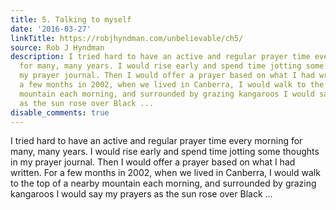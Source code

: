 ```yaml
---
title: 5. Talking to myself
date: '2016-03-27'
linkTitle: https://robjhyndman.com/unbelievable/ch5/
source: Rob J Hyndman
description: I tried hard to have an active and regular prayer time every morning
  for many, many years. I would rise early and spend time jotting some thoughts in
  my prayer journal. Then I would offer a prayer based on what I had written. For
  a few months in 2002, when we lived in Canberra, I would walk to the top of a nearby
  mountain each morning, and surrounded by grazing kangaroos I would say my prayers
  as the sun rose over Black ...
disable_comments: true
---
```

I tried hard to have an active and regular prayer time every morning for many, many years. I would rise early and spend time jotting some thoughts in my prayer journal. Then I would offer a prayer based on what I had written. For a few months in 2002, when we lived in Canberra, I would walk to the top of a nearby mountain each morning, and surrounded by grazing kangaroos I would say my prayers as the sun rose over Black ...